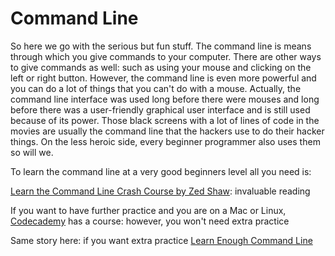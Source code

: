 # Command Line

So here we go with the serious but fun stuff. The command line is means through which you give commands to your computer. There are other ways to give commands as well: such as using your mouse and clicking on the left or right button. However, the command line is even more powerful and you can do a lot of things that you can't do with a mouse. Actually, the command line interface was used long before there were mouses and long before there was a user-friendly graphical user interface and is still used because of its power. Those black screens with a lot of lines of code in the movies are usually the command line that the hackers use to do their hacker things. On the less heroic side, every beginner programmer also uses them so will we. 

To learn the command line at a very good beginners level all you need is: 

[Learn the Command Line Crash Course by Zed Shaw](https://learnrubythehardway.org/book/appendixa.html): invaluable reading

If you want to have further practice and you are on a Mac or Linux, [Codecademy](https://www.codecademy.com/learn/learn-the-command-line) has a course: however, you won't need extra practice

Same story here: if you want extra practice [Learn Enough Command Line](https://www.learnenough.com/command-line-tutorial)
